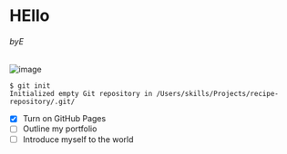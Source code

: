 # HEllo
###### byE

![image](https://github.com/user-attachments/assets/a08195a4-3e48-4130-aaff-f240c1bd61b6)

```
$ git init
Initialized empty Git repository in /Users/skills/Projects/recipe-repository/.git/
```
- [x] Turn on GitHub Pages
- [ ] Outline my portfolio
- [ ] Introduce myself to the world
